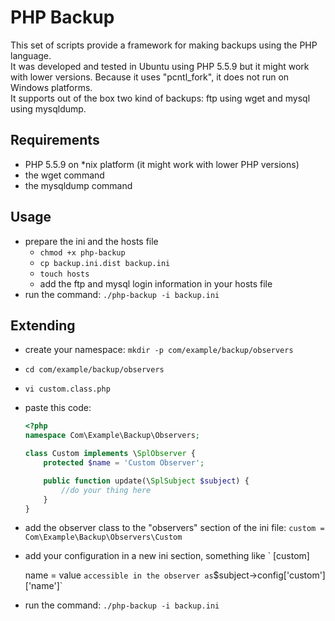 PHP Backup
==========

This set of scripts provide a framework for making backups using the PHP language.  
It was developed and tested in Ubuntu using PHP 5.5.9 but it might work with lower versions. Because it uses "pcntl_fork", it does not run on Windows platforms.  
It supports out of the box two kind of backups: ftp using wget and mysql using mysqldump.

Requirements
------------

* PHP 5.5.9 on *nix platform (it might work with lower PHP versions)
* the wget command
* the mysqldump command

Usage
-----
* prepare the ini and the hosts file
    * `chmod +x php-backup`
    * `cp backup.ini.dist backup.ini`
    * `touch hosts`
    * add the ftp and mysql login information in your hosts file
* run the command: `./php-backup -i backup.ini`

Extending
---------
* create your namespace: `mkdir -p com/example/backup/observers`
* `cd com/example/backup/observers`
* `vi custom.class.php`
* paste this code:


    ```php
    <?php
    namespace Com\Example\Backup\Observers;

    class Custom implements \SplObserver {
        protected $name = 'Custom Observer';

        public function update(\SplSubject $subject) {
            //do your thing here
        }
    }
    ```
* add the observer class to the "observers" section of the ini file:
    `custom = Com\Example\Backup\Observers\Custom`
* add your configuration in a new ini section, something like
    `
    [custom]

    name = value
    `
    accessible in the observer as `$subject->config['custom']['name']`
* run the command: `./php-backup -i backup.ini`
